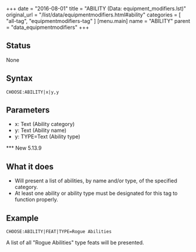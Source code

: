 +++
date = "2016-08-01"
title = "ABILITY (Data: equipment_modifiers.lst)"
original_url = "/list/data/equipmentmodifiers.html#ability"
categories = [ "all-tag", "equipmentmodifiers-tag" ]
[menu.main]
    name = "ABILITY"
    parent = "data_equipmentmodifiers"
+++

## Status

None

## Syntax

`CHOOSE:ABILITY|x|y,y`

## Parameters

-   x: Text (Ability category)
-   y: Text (Ability name)
-   y: TYPE=Text (Ability type)



<span id="ability"></span> \*\*\* New 5.13.9

What it does
------------

-   Will present a list of abilities, by name and/or type, of the
    specified category.
-   At least one ability or ability type must be designated for this tag
    to function properly.

Example
-------

`CHOOSE:ABILITY|FEAT|TYPE=Rogue Abilities`

A list of all "Rogue Abilities" type feats will be presented.


